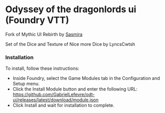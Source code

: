 
# Odyssey of the dragonlords ui (Foundry VTT)

Fork of Mythic UI Rebirth by [Sasmira](https://gitlab.com/sasmira/mythicui)

Set of the Dice and Texture of Nice more Dice by LyncsCwtsh

### Installation 

To install, follow these instructions:

* Inside Foundry, select the Game Modules tab in the Configuration and Setup menu.
* Click the Install Module button and enter the following URL:
  https://github.com/GabrielLefevre/odt-ui/releases/latest/download/module.json
* Click Install and wait for installation to complete.